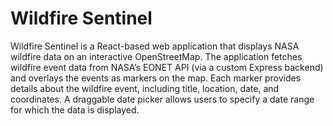 # Wildfire Sentinel

Wildfire Sentinel is a React-based web application that displays NASA wildfire data on an interactive OpenStreetMap. The application fetches wildfire event data from NASA’s EONET API (via a custom Express backend) and overlays the events as markers on the map. Each marker provides details about the wildfire event, including title, location, date, and coordinates. A draggable date picker allows users to specify a date range for which the data is displayed.
